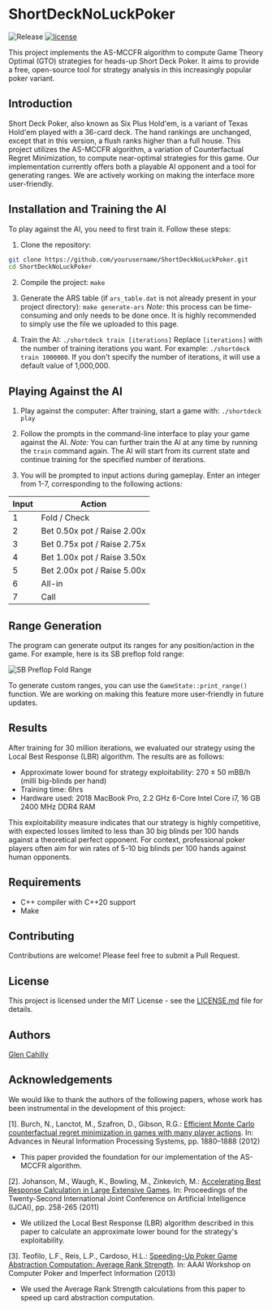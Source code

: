 # ShortDeckNoLuckPoker
![Release](https://img.shields.io/badge/release-v0.0.1-blue)
[![license](https://img.shields.io/github/license/gmc17/ShortDeckNoLuckPoker?style=flat-square)](https://github.com/gmc17/ShortDeckNoLuckPoker/blob/master/LICENSE)

This project implements the AS-MCCFR algorithm to compute Game Theory Optimal (GTO) strategies for heads-up Short Deck Poker. It aims to provide a free, open-source tool for strategy analysis in this increasingly popular poker variant.

## Introduction
Short Deck Poker, also known as Six Plus Hold'em, is a variant of Texas Hold'em played with a 36-card deck. The hand rankings are unchanged, except that in this version, a flush ranks higher than a full house. This project utilizes the AS-MCCFR algorithm, a variation of Counterfactual Regret Minimization, to compute near-optimal strategies for this game. Our implementation currently offers both a playable AI opponent and a tool for generating ranges. We are actively working on making the interface more user-friendly.

## Installation and Training the AI
To play against the AI, you need to first train it. Follow these steps:

1. Clone the repository: 
```bash
git clone https://github.com/yourusername/ShortDeckNoLuckPoker.git
cd ShortDeckNoLuckPoker
```

2. Compile the project: ```make```

3. Generate the ARS table (if ```ars_table.dat``` is not already present in your project directory):
```make generate-ars```
*Note:* this process can be time-consuming and only needs to be done once. It is highly recommended to simply use the file we uploaded to this page.

5. Train the AI:
```./shortdeck train [iterations]```
Replace `[iterations]` with the number of training iterations you want. For example:
```./shortdeck train 1000000```.
If you don't specify the number of iterations, it will use a default value of 1,000,000.

## Playing Against the AI

1. Play against the computer:
After training, start a game with:
```./shortdeck play```

2. Follow the prompts in the command-line interface to play your game against the AI.
*Note:* You can further train the AI at any time by running the ```train``` command again. The AI will start from its current state and continue training for the specified number of iterations.

3. You will be prompted to input actions during gameplay. Enter an integer from 1-7, corresponding to the following actions:

| Input | Action                    |
|-------|---------------------------|
| 1     | Fold / Check              |
| 2     | Bet 0.50x pot / Raise 2.00x |
| 3     | Bet 0.75x pot / Raise 2.75x |
| 4     | Bet 1.00x pot / Raise 3.50x |
| 5     | Bet 2.00x pot / Raise 5.00x |
| 6     | All-in                    |
| 7     | Call                      |

## Range Generation
The program can generate output its ranges for any position/action in the game. For example, here is its SB preflop fold range:

![SB Preflop Fold Range](sb_preflop_fold_range.png)

To generate custom ranges, you can use the `GameState::print_range()` function. We are working on making this feature more user-friendly in future updates.

## Results
After training for 30 million iterations, we evaluated our strategy using the Local Best Response (LBR) algorithm. The results are as follows:

- Approximate lower bound for strategy exploitability: 270 ± 50 mBB/h (milli big-blinds per hand)
- Training time: 6hrs
- Hardware used: 2018 MacBook Pro, 2.2 GHz 6-Core Intel Core i7, 16 GB 2400 MHz DDR4 RAM

This exploitability measure indicates that our strategy is highly competitive, with expected losses limited to less than 30 big blinds per 100 hands against a theoretical perfect opponent. For context, professional poker players often aim for win rates of 5-10 big blinds per 100 hands against human opponents.

## Requirements
* C++ compiler with C++20 support
* Make

## Contributing
Contributions are welcome! Please feel free to submit a Pull Request.

## License
This project is licensed under the MIT License - see the [LICENSE.md](LICENSE.md) file for details.

## Authors
[Glen Cahilly](https://github.com/gmc17)

## Acknowledgements

We would like to thank the authors of the following papers, whose work has been instrumental in the development of this project:

[1]. Burch, N., Lanctot, M., Szafron, D., Gibson, R.G.: [Efficient Monte Carlo counterfactual regret minimization in games with many player actions](https://proceedings.neurips.cc/paper_files/paper/2012/file/3df1d4b96d8976ff5986393e8767f5b2-Paper.pdf). In: Advances in Neural Information Processing Systems, pp. 1880–1888 (2012)
   - This paper provided the foundation for our implementation of the AS-MCCFR algorithm.

[2]. Johanson, M., Waugh, K., Bowling, M., Zinkevich, M.: [Accelerating Best Response Calculation in Large Extensive Games](https://cdn.aaai.org/ocs/ws/ws1014/7083-30526-1-PB.pdf). In: Proceedings of the Twenty-Second International Joint Conference on Artificial Intelligence (IJCAI), pp. 258-265 (2011)
   - We utilized the Local Best Response (LBR) algorithm described in this paper to calculate an approximate lower bound for the strategy's exploitability.

[3]. Teofilo, L.F., Reis, L.P., Cardoso, H.L.: [Speeding-Up Poker Game Abstraction Computation: Average Rank Strength](https://cdn.aaai.org/ocs/ws/ws1014/7083-30526-1-PB.pdf). In: AAAI Workshop on Computer Poker and Imperfect Information (2013)
   - We used the Average Rank Strength calculations from this paper to speed up card abstraction computation.
